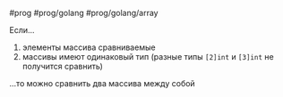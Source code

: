 #prog #prog/golang #prog/golang/array 

Если...

1) элементы массива сравниваемые
2) массивы имеют одинаковый тип (разные типы `[2]int` и `[3]int` не получится сравнить)
 
...то можно сравнить два массива между собой